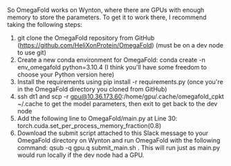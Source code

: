 So OmegaFold works on Wynton, where there are GPUs with enough memory to store the parameters.  To get it to work there, I recommend taking the following steps:
1. git clone the OmegaFold repository from GitHub (https://github.com/HeliXonProtein/OmegaFold) (must be on a dev node to use git)
2. Create a new conda environment for OmegaFold: conda create -n env_omegafold python=3.10.4 (I think you'll have some freedom to choose your Python version here)
3. Install the requirements using pip install -r requirements.py (once you're in the OmegaFold directory you cloned from GitHub)
4. ssh dt1 and scp -r gpu@10.36.173.60:/home/gpu/.cache/omegafold_cpkt ~/.cache to get the model parameters, then exit  to get back to the dev node
5. Add the following line to OmegaFold/main.py at Line 30: torch.cuda.set_per_process_memory_fraction(0.8)
6. Download the submit script attached to this Slack message to your OmegaFold directory on Wynton and run OmegaFold with the following command: qsub -q gpu.q submit_main.sh <PATH TO YOUR FASTA> <PATH TO YOUR OUTPUT DIRECTORY>.  This will run just as main.py would run locally if the dev node had a GPU.